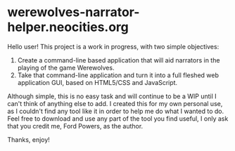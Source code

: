 # werewolves-narrator-helper.neocities.org
Hello user! This project is a work in progress, with two simple objectives:
1. Create a command-line based application that will aid narrators in the playing of the game Werewolves.
2. Take that command-line application and turn it into a full fleshed web application GUI, based on HTML5/CSS and JavaScript.

Although simple, this is no easy task and will continue to be a WIP until I can't think of anything else to add.
I created this for my own personal use, as I couldn't find any tool like it in order to help me do what I wanted to do.
Feel free to download and use any part of the tool you find useful, I only ask that you credit me, Ford Powers, as the author.

Thanks, enjoy!
